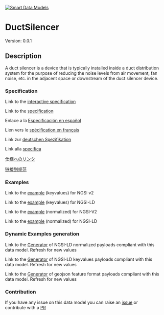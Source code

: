 [![Smart Data Models](https://smartdatamodels.org/wp-content/uploads/2022/01/SmartDataModels_logo.png "Logo")](https://smartdatamodels.org)
# DuctSilencer
Version: 0.0.1

## Description 

A duct silencer is a device that is typically installed inside a duct distribution system for the purpose of reducing the noise levels from air movement, fan noise, etc. in the adjacent space or downstream of the duct silencer device.
### Specification

Link to the [interactive specification](https://swagger.lab.fiware.org/?url=https://smart-data-models.github.io/dataModel.S4BLDG/DuctSilencer/swagger.yaml)

Link to the [specification](https://github.com/smart-data-models/dataModel.S4BLDG/blob/master/DuctSilencer/doc/spec.md)

Enlace a la [Especificación en español](https://github.com/smart-data-models/dataModel.S4BLDG/blob/master/DuctSilencer/doc/spec_ES.md)

Lien vers le [spécification en français](https://github.com/smart-data-models/dataModel.S4BLDG/blob/master/DuctSilencer/doc/spec_FR.md)

Link zur [deutschen Spezifikation](https://github.com/smart-data-models/dataModel.S4BLDG/blob/master/DuctSilencer/doc/spec_DE.md)

Link alla [specifica](https://github.com/smart-data-models/dataModel.S4BLDG/blob/master/DuctSilencer/doc/spec_IT.md)

[仕様へのリンク](https://github.com/smart-data-models/dataModel.S4BLDG/blob/master/DuctSilencer/doc/spec_JA.md)

[链接到规范](https://github.com/smart-data-models/dataModel.S4BLDG/blob/master/DuctSilencer/doc/spec_ZH.md)
### Examples

Link to the [example](https://smart-data-models.github.io/dataModel.S4BLDG/DuctSilencer/examples/example.json) (keyvalues) for NGSI v2

Link to the [example](https://smart-data-models.github.io/dataModel.S4BLDG/DuctSilencer/examples/example.jsonld) (keyvalues) for NGSI-LD

Link to the [example](https://smart-data-models.github.io/dataModel.S4BLDG/DuctSilencer/examples/example-normalized.json) (normalized) for NGSI-V2

Link to the [example](https://smart-data-models.github.io/dataModel.S4BLDG/DuctSilencer/examples/example-normalized.jsonld) (normalized) for NGSI-LD
### Dynamic Examples generation

Link to the [Generator](https://smartdatamodels.org/extra/ngsi-ld_generator.php?schemaUrl=https://raw.githubusercontent.com/smart-data-models/dataModel.S4BLDG/master/DuctSilencer/schema.json&email=info@smartdatamodels.org) of NGSI-LD normalized payloads compliant with this data model. Refresh for new values

Link to the [Generator](https://smartdatamodels.org/extra/ngsi-ld_generator_keyvalues.php?schemaUrl=https://raw.githubusercontent.com/smart-data-models/dataModel.S4BLDG/master/DuctSilencer/schema.json&email=info@smartdatamodels.org) of NGSI-LD keyvalues payloads compliant with this data model. Refresh for new values

Link to the [Generator](https://smartdatamodels.org/extra/geojson_features_generator.php?schemaUrl=https://raw.githubusercontent.com/smart-data-models/dataModel.S4BLDG/master/DuctSilencer/schema.json&email=info@smartdatamodels.org) of geojson feature format payloads compliant with this data model. Refresh for new values
### Contribution

 If you have any issue on this data model you can raise an [issue](https://github.com/smart-data-models/dataModel.S4BLDG/issues)  or contribute with a [PR](https://github.com/smart-data-models/dataModel.S4BLDG/pulls)
